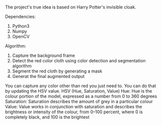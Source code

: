 The project's true idea is based on Harry Potter's invisible cloak. 

Dependencies:
1. Python3
2. Numpy
3. OpenCV

Algorithm:
1. Capture the background frame
2. Detect the red color cloth using color detection and segmentation algorithm
3. Segment the red cloth by generating a mask
4. Generat the final augmented output

You can capture any color other than red you just need to. You can do that by updating the HSV value.
HSV (Hue, Saturation, Value)
Hue: Hue is the colour portion of the model, expressed as a number from 0 to 360 degrees
Saturation: Saturation describes the amount of grey in a particular colour
Value: Value works in conjunction with saturation and describes the brightness or intensity of the colour, from 0–100 percent, where 0 is completely black, and 100 is the brightest
